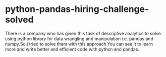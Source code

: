 # python-pandas-hiring-challenge-solved
There is a company who has given this task of descriptive analytics to solve using python library for data wrangling and manipulation i.e. pandas and numpy.So,i tried to solve them with this approach.You can see it to learn more and write better and efficient code with python and pandas.
